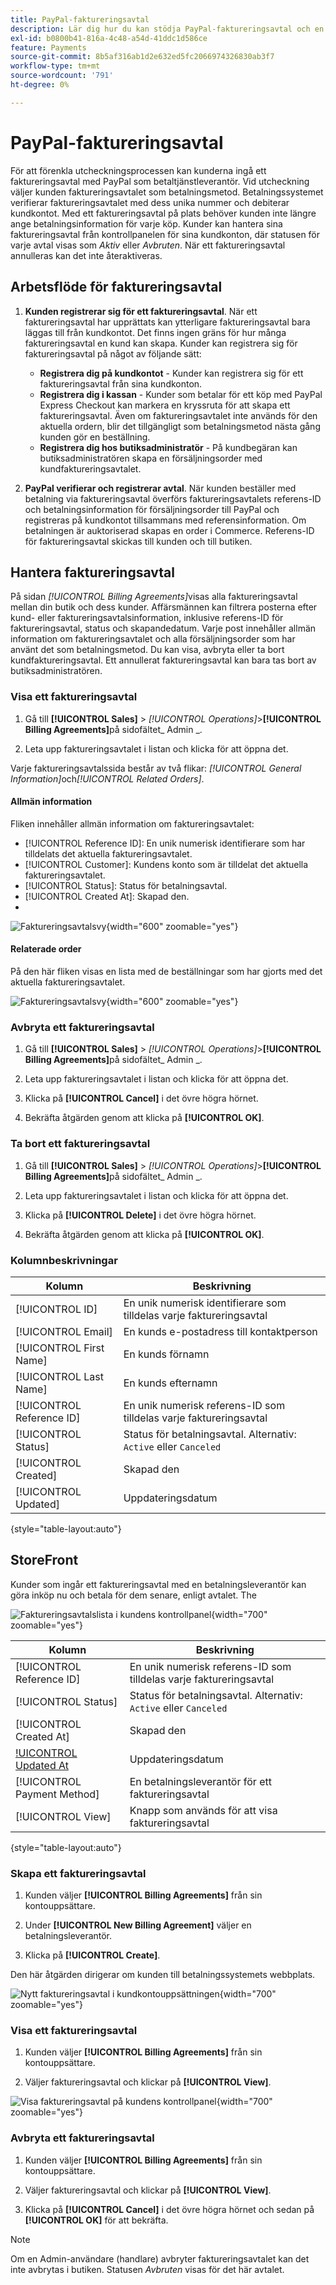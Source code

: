 ```yaml
---
title: PayPal-faktureringsavtal
description: Lär dig hur du kan stödja PayPal-faktureringsavtal och en betalningsmetod i din butik.
exl-id: b0800b41-816a-4c48-a54d-41ddc1d586ce
feature: Payments
source-git-commit: 8b5af316ab1d2e632ed5fc2066974326830ab3f7
workflow-type: tm+mt
source-wordcount: '791'
ht-degree: 0%

---
```


# PayPal-faktureringsavtal

För att förenkla utcheckningsprocessen kan kunderna ingå ett faktureringsavtal med PayPal som betaltjänstleverantör. Vid utcheckning väljer kunden faktureringsavtalet som betalningsmetod. Betalningssystemet verifierar faktureringsavtalet med dess unika nummer och debiterar kundkontot. Med ett faktureringsavtal på plats behöver kunden inte längre ange betalningsinformation för varje köp. Kunder kan hantera sina faktureringsavtal från kontrollpanelen för sina kundkonton, där statusen för varje avtal visas som _Aktiv_ eller _Avbruten_. När ett faktureringsavtal annulleras kan det inte återaktiveras.

## Arbetsflöde för faktureringsavtal

1. **Kunden registrerar sig för ett faktureringsavtal**. När ett faktureringsavtal har upprättats kan ytterligare faktureringsavtal bara läggas till från kundkontot. Det finns ingen gräns för hur många faktureringsavtal en kund kan skapa. Kunder kan registrera sig för faktureringsavtal på något av följande sätt:

   - **Registrera dig på kundkontot** - Kunder kan registrera sig för ett faktureringsavtal från sina kundkonton.
   - **Registrera dig i kassan** - Kunder som betalar för ett köp med PayPal Express Checkout kan markera en kryssruta för att skapa ett faktureringsavtal. Även om faktureringsavtalet inte används för den aktuella ordern, blir det tillgängligt som betalningsmetod nästa gång kunden gör en beställning.
   - **Registrera dig hos butiksadministratör** - På kundbegäran kan butiksadministratören skapa en försäljningsorder med kundfaktureringsavtalet.

1. **PayPal verifierar och registrerar avtal**. När kunden beställer med betalning via faktureringsavtal överförs faktureringsavtalets referens-ID och betalningsinformation för försäljningsorder till PayPal och registreras på kundkontot tillsammans med referensinformation. Om betalningen är auktoriserad skapas en order i Commerce. Referens-ID för faktureringsavtal skickas till kunden och till butiken.

## Hantera faktureringsavtal

På sidan _[!UICONTROL Billing Agreements]_&#x200B;visas alla faktureringsavtal mellan din butik och dess kunder. Affärsmännen kan filtrera posterna efter kund- eller faktureringsavtalsinformation, inklusive referens-ID för faktureringsavtal, status och skapandedatum. Varje post innehåller allmän information om faktureringsavtalet och alla försäljningsorder som har använt det som betalningsmetod. Du kan visa, avbryta eller ta bort kundfaktureringsavtal. Ett annullerat faktureringsavtal kan bara tas bort av butiksadministratören.

### Visa ett faktureringsavtal

1. Gå till **[!UICONTROL Sales]** > _[!UICONTROL Operations]_>**[!UICONTROL Billing Agreements]**&#x200B;på sidofältet_ Admin _.

1. Leta upp faktureringsavtalet i listan och klicka för att öppna det.

Varje faktureringsavtalssida består av två flikar: _[!UICONTROL General Information]_&#x200B;och&#x200B;_[!UICONTROL Related Orders]_.

#### Allmän information

Fliken innehåller allmän information om faktureringsavtalet:

- [!UICONTROL Reference ID]: En unik numerisk identifierare som har tilldelats det aktuella faktureringsavtalet.
- [!UICONTROL Customer]: Kundens konto som är tilldelat det aktuella faktureringsavtalet.
- [!UICONTROL Status]: Status för betalningsavtal.
- [!UICONTROL Created At]: Skapad den.
- [!UICONTROL Updated At]: Uppdateringsdatum.

![Faktureringsavtalsvy](./assets/billing-agreement-view.png){width="600" zoomable="yes"}

#### Relaterade order

På den här fliken visas en lista med de beställningar som har gjorts med det aktuella faktureringsavtalet.

![Faktureringsavtalsvy](./assets/billing-agreement-related-orders.png){width="600" zoomable="yes"}

### Avbryta ett faktureringsavtal

1. Gå till **[!UICONTROL Sales]** > _[!UICONTROL Operations]_>**[!UICONTROL Billing Agreements]**&#x200B;på sidofältet_ Admin _.

1. Leta upp faktureringsavtalet i listan och klicka för att öppna det.

1. Klicka på **[!UICONTROL Cancel]** i det övre högra hörnet.

1. Bekräfta åtgärden genom att klicka på **[!UICONTROL OK]**.

### Ta bort ett faktureringsavtal

1. Gå till **[!UICONTROL Sales]** > _[!UICONTROL Operations]_>**[!UICONTROL Billing Agreements]**&#x200B;på sidofältet_ Admin _.

1. Leta upp faktureringsavtalet i listan och klicka för att öppna det.

1. Klicka på **[!UICONTROL Delete]** i det övre högra hörnet.

1. Bekräfta åtgärden genom att klicka på **[!UICONTROL OK]**.

### Kolumnbeskrivningar

| Kolumn | Beskrivning |
|--- |--- |
| [!UICONTROL ID] | En unik numerisk identifierare som tilldelas varje faktureringsavtal |
| [!UICONTROL Email] | En kunds e-postadress till kontaktperson |
| [!UICONTROL First Name] | En kunds förnamn |
| [!UICONTROL Last Name] | En kunds efternamn |
| [!UICONTROL Reference ID] | En unik numerisk referens-ID som tilldelas varje faktureringsavtal |
| [!UICONTROL Status] | Status för betalningsavtal. Alternativ: `Active` eller `Canceled` |
| [!UICONTROL Created] | Skapad den |
| [!UICONTROL Updated] | Uppdateringsdatum |

{style="table-layout:auto"}

## StoreFront

Kunder som ingår ett faktureringsavtal med en betalningsleverantör kan göra inköp nu och betala för dem senare, enligt avtalet. The

![Faktureringsavtalslista i kundens kontrollpanel](./assets/billing-agreements-dashboard.png){width="700" zoomable="yes"}

| Kolumn | Beskrivning |
|--- |--- |
| [!UICONTROL Reference ID] | En unik numerisk referens-ID som tilldelas varje faktureringsavtal |
| [!UICONTROL Status] | Status för betalningsavtal. Alternativ: `Active` eller `Canceled` |
| [!UICONTROL Created At] | Skapad den |
| [!UICONTROL Updated At] | Uppdateringsdatum |
| [!UICONTROL Payment Method] | En betalningsleverantör för ett faktureringsavtal |
| [!UICONTROL View] | Knapp som används för att visa faktureringsavtal |

{style="table-layout:auto"}

### Skapa ett faktureringsavtal

1. Kunden väljer **[!UICONTROL Billing Agreements]** från sin kontouppsättare.

1. Under **[!UICONTROL New Billing Agreement]** väljer en betalningsleverantör.

1. Klicka på **[!UICONTROL Create]**.

Den här åtgärden dirigerar om kunden till betalningssystemets webbplats.

![Nytt faktureringsavtal i kundkontouppsättningen](./assets/create-billing-agreement-dashboard.png){width="700" zoomable="yes"}

### Visa ett faktureringsavtal

1. Kunden väljer **[!UICONTROL Billing Agreements]** från sin kontouppsättare.

1. Väljer faktureringsavtal och klickar på **[!UICONTROL View]**.

![Visa faktureringsavtal på kundens kontrollpanel](./assets/view-billing-agreement.png){width="700" zoomable="yes"}

### Avbryta ett faktureringsavtal

1. Kunden väljer **[!UICONTROL Billing Agreements]** från sin kontouppsättare.

1. Väljer faktureringsavtal och klickar på **[!UICONTROL View]**.

1. Klicka på **[!UICONTROL Cancel]** i det övre högra hörnet och sedan på **[!UICONTROL OK]** för att bekräfta.

>[!NOTE]
>
>Om en Admin-användare (handlare) avbryter faktureringsavtalet kan det inte avbrytas i butiken. Statusen _Avbruten_ visas för det här avtalet.
